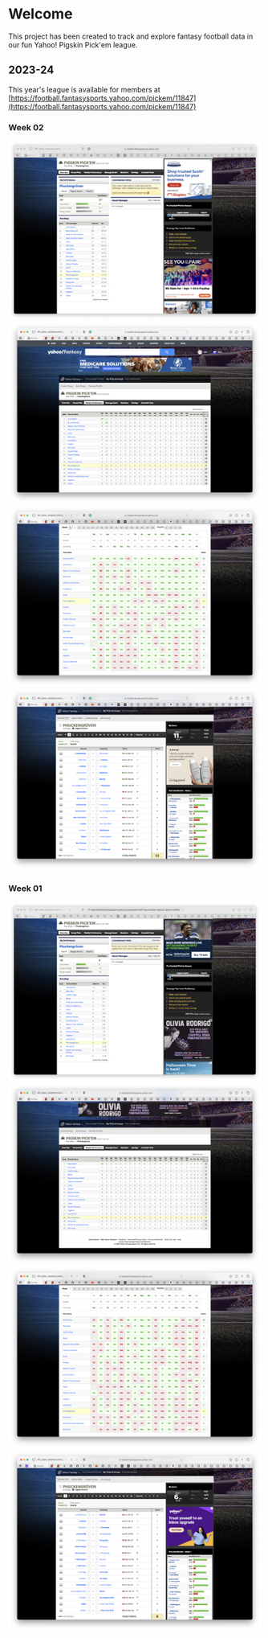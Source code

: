 # Welcome

This project has been created to track and explore fantasy football data in our fun Yahoo! Pigskin Pick'em league.

## 2023-24

This year's league is available for members at [https://football.fantasysports.yahoo.com/pickem/11847](https://football.fantasysports.yahoo.com/pickem/11847)

### Week 02

![](./2023-24/week-02-standings.png)
![](./2023-24/week-02-weekly-performance.png)
![](./2023-24/week-02-group-picks.png)
![](./2023-24/week-02-my-picks.png)

### Week 01

![](./2023-24/week-01/week-01-standings.png)
![](./2023-24/week-01/week-01-weekly-performance.png)
![](./2023-24/week-01/week-01-group-picks.png)
![](./2023-24/week-01/week-01-my-picks.png)
